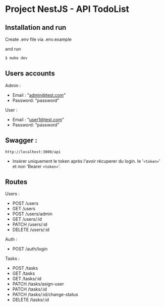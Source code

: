 # Project NestJS - API TodoList

## Installation and run

Create .env file via .env.example

and run

```bash
$ make dev
```
## Users accounts
Admin :
 - Email : "admin@test.com"
 - Password: "password" 

User :
- Email : "user1@test.com"
- Password: "password"

## Swagger : 
```
http://localhost:3000/api
```
- Insérer uniquement le token après l'avoir récuperer du login. Ie '`<token>`' et non 'Bearer `<token>`'.

## Routes

Users :
- POST /users
- GET /users
- POST /users/admin
- GET /users/:id
- PATCH /users/:id
- DELETE /users/:id

Auth :
- POST /auth/login

Tasks :
- POST /tasks
- GET /tasks
- GET /tasks/:id
- PATCH /tasks/asign-user
- PATCH /tasks/:id
- PATCH /tasks/:id/change-status
- DELETE /tasks/:id
